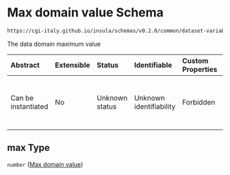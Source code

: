 # Max domain value Schema

```txt
https://cgi-italy.github.io/insula/schemas/v0.2.0/common/dataset-variable-domain.schema.json#/$defs/numericDomain/properties/max
```

The data domain maximum value

| Abstract            | Extensible | Status         | Identifiable            | Custom Properties | Additional Properties | Access Restrictions | Defined In                                                                                                         |
| :------------------ | :--------- | :------------- | :---------------------- | :---------------- | :-------------------- | :------------------ | :----------------------------------------------------------------------------------------------------------------- |
| Can be instantiated | No         | Unknown status | Unknown identifiability | Forbidden         | Allowed               | none                | [dataset-variable-domain.schema.json\*](schemas/common/dataset-variable-domain.schema.json"open original schema") |

## max Type

`number` ([Max domain value](dataset-variable-domain-defs-numeric-domain-properties-max-domain-value.md))
